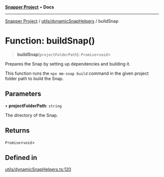 [**Snapper Project**](../../../README.md) • **Docs**

***

[Snapper Project](../../../README.md) / [utils/dynamicSnapHelpers](../README.md) / buildSnap

# Function: buildSnap()

> **buildSnap**(`projectFolderPath`): `Promise`\<`void`\>

Prepares the Snap by setting up dependencies and building it.

This function runs the `npx mm-snap build` command in the given project
folder path to build the Snap.

## Parameters

• **projectFolderPath**: `string`

The directory of the Snap.

## Returns

`Promise`\<`void`\>

## Defined in

[utils/dynamicSnapHelpers.ts:120](https://github.com/asifqatar/Snapper/blob/745a7dc53ba74a10939f2917619e05af16a1385f/utils/dynamicSnapHelpers.ts#L120)
